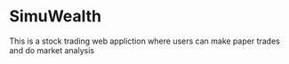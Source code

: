 # SimuWealth
This is a stock trading web appliction where users can make paper trades and do market analysis
